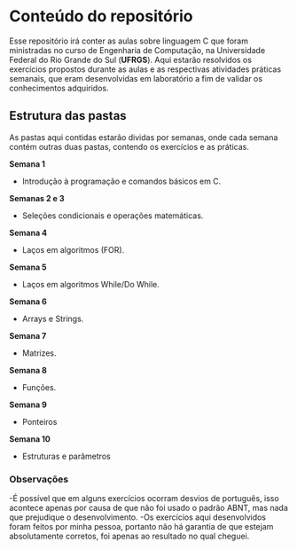 # Conteúdo do repositório

Esse repositório irá conter as aulas sobre linguagem C que foram ministradas no curso de Engenharia de Computação, na Universidade Federal do Rio Grande do Sul (**UFRGS**).
Aqui estarão resolvidos os exercícios propostos durante as aulas e as respectivas atividades práticas semanais, que eram desenvolvidas em laboratório a fim de validar os conhecimentos adquiridos.

## Estrutura das pastas
As pastas aqui contidas estarão dividas por semanas, onde cada semana contém outras duas pastas, contendo os exercícios e as práticas.

**Semana 1**
  - Introdução à programação e comandos básicos em C.

**Semanas 2 e 3**
  - Seleções condicionais e operações matemáticas.

**Semana 4**
  - Laços em algoritmos (FOR).

**Semana 5**
  - Laços em algoritmos While/Do While.

**Semana 6**
  - Arrays e Strings.

**Semana 7**
  - Matrizes.

**Semana 8**
  - Funções.

**Semana 9**
  - Ponteiros

**Semana 10**
  - Estruturas e parâmetros


### Observações
-É possível que em alguns exercícios ocorram desvios de português, isso acontece apenas por causa de que não foi usado o padrão ABNT, mas nada que prejudique o desenvolvimento.
-Os exercícios aqui desenvolvidos foram feitos por minha pessoa, portanto não há garantia de que estejam absolutamente corretos, foi apenas ao resultado no qual cheguei.